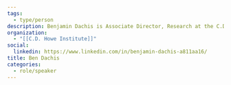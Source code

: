 ```yaml
---
tags:
  - type/person
description: Benjamin Dachis is Associate Director, Research at the C.D. Howe Institute. He will be presenting his work on the importance of budgets and end-of-year financial statements in municipal policy.
organization:
  - "[[C.D. Howe Institute]]"
social:
  linkedin: https://www.linkedin.com/in/benjamin-dachis-a811aa16/
title: Ben Dachis
categories:
  - role/speaker
---
```

